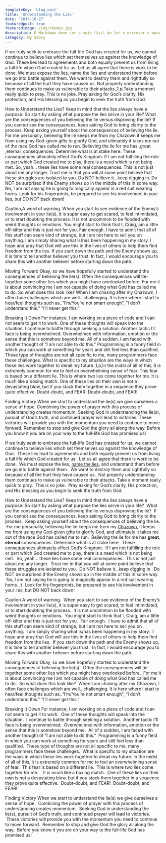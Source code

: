```yaml
---
templateKey: 'blog-post'
title: 'Understanding the Lies'
date: '2019-10-27'
featuredpost: true
featuredimage: /img/chemex.jpg
description: O Markdown deve ser o mais fácil de ler e escrever o mais possível.
category: My Story
---
```


If we truly seek to embrace the full-life God has created for us, we cannot continue to believe lies which set themselves up against the knowledge of God. These lies lead to agreements and both equally prevent us from living a full life which God created for us. Let us all agree that there is work to be done. We must expose the lies, name the lies and understand them before we go into battle against them. We want to destroy them and rightfully so because of all the hurt they have caused us. Not properly understanding them continues to make us vulnerable to their attacks.,1,p,Take a moment really quick to pray. This is no joke. Pray asking for God’s clarity, His protection, and His blessing as you begin to seek the truth from God.

How to Understand the Lies?
Keep in mind that the lies always have a purpose. So start by asking what purpose the lies serve in your life? What are the consequences of you believing the lie versus disproving the lie? If you cannot see the consequences, keep asking God to bring clarity to the process. Keep asking yourself about the consequences of believing the lie. For me personally, believing the lie keeps me from my Chazown it keeps me from using my God-given gifts to glorify God, and ultimately it takes me out of the race God has called me to run. Believing the lie for me has ,great ,eternal, consequences. Determine what is at stake here. These consequences ultimately effect God’s Kingdom. If I am not fulfilling the role or part which God created me to play, there is a need which is not being met. So, yeah… these lies have some real consequences. This is not just about me any longer. Trust me in that you will at some point believe that these struggles are isolated to you. Do NOT believe it…keep digging in. Do NOT be surprised if the Enemy shows up in the middle of this in some way. No, I am not saying he is going to magically appear in a red suit wearing horns. Look for his fingerprints, be prepared to see his involvement in your lies, but DO NOT back down!

Caution,A word of warning. When you start to see evidence of the Enemy’s involvement in your lie(s), it is super easy to get scared, to feel intimidated, or to start doubting the process. It is not uncommon to be flooded with weird thoughts or emotions. You might start to think that I, Craig, am a little off-kilter and this is just not for you. Fair enough. I have to admit that all of this stuff can seem kind of strange, but I am not here to sell you on anything. I am simply sharing what is/has been happening in my story. I hope and pray that God will use this in the lives of others to help them find freedom from the lies. If you start down the path and the Enemy shows up, it is time to tell another believer you trust. In fact, I would encourage you to share this with another believer before starting down the path.

Moving Forward
Okay, so we have hopefully started to understand the consequences of believing the lie(s). Often the consequences will tie-together some other lies which you might have overlooked before. For me it is about convincing me I am not capable of doing what God has called me to do. So what does this look like? When I am chasing after my Chazown, I often face challenges which are well…challenging. It is here where I start to hear/feel thoughts such as..“I’m/You’re not smart enough”, “I don’t understand this.” “I‘ll never get this.”

Breaking It Down
For instance, I am working on a piece of code and I can not seem to get it to work. One of these thoughts will speak into the situation. I continue to battle through seeking a solution. Another tactic I’ll face is being overwhelmed. Overwhelmed with information, emotion or the sense that this is somehow beyond me. All of a sudden, I am faced with another thought of “I am not able to do this.” Programming is a funny field in which you can work at something for years and still feel less than qualified. These type of thoughts are not all specific to me, many programmers face these challenges. What is specific to my situation are the ways in which these lies work together to derail my future.,1,p,In the midst of all of this, it is extremely common for me to feel an overwhelming sense of fear. This fear is based on a different lie. This is where two lies come together for me. It is much like a boxing match. One of these lies on their own is not a devastating blow, but if you stack them together in a sequence they prove quite effective. Doubt-doubt, and FEAR! Doubt-doubt, and FEAR!

Finding Victory
When we start to understand the lie(s) we give ourselves a sense of hope. Combining the power of prayer with this process of understanding creates momentum. Seeking God in understanding the lie(s), pursuit of God’s truth, and continued prayer will lead to victories. These victories will provide you with the momentum you need to continue to move forward. Remember to stop and give God the glory all along the way. Before you know it you are on your way to the full-life God has promised us!

If we truly seek to embrace the full-life God has created for us, we cannot continue to believe lies which set themselves up against the knowledge of God.  These lies lead to agreements and both equally prevent us from living a full life which God created for us.  Let us all agree that there is work to be done.  We must expose the lies, <a href=/articles/naming-the-lies>name the lies</a>, and understand them before we go into battle against them.  We want to destroy them and rightfully so because of all the hurt they have caused us.  Not properly understanding them continues to make us vulnerable to their attacks. Take a moment really quick to pray.  This is no joke.  Pray asking for God’s clarity, His protection, and His blessing as you begin to seek the truth from God.

How to Understand the Lies?
Keep in mind that the lies always have a purpose. So start by asking what purpose the lies serve in your life?  What are the consequences of you believing the lie versus disproving the lie?  If you cannot see the consequences, keep asking God to bring clarity to the process.  Keep asking yourself about the consequences of believing the lie.  For me personally, believing the lie keeps me from my <a href=https://www.life.church/chazown/>Chazown</a>, it keeps me from using my God-given gifts to glorify God, and ultimately it takes me out of the race God has called me to run.  Believing the lie for me has <strong>great</strong>, <strong>eternal</strong> consequences. Determine what is at stake here.  These consequences ultimately effect God’s Kingdom.  If I am not fulfilling the role or part which God created me to play, there is a need which is not being met.  So, yeah… these lies have some real consequences.  This is not just about me any longer.  Trust me in that you will at some point believe that these struggles are isolated to you.  Do NOT believe it…keep digging in.  Do NOT be surprised if the Enemy shows up in the middle of this in some way.  No, I am not saying he is going to magically appear in a red suit wearing horns. ;)  Look for his fingerprints, be prepared to see his involvement in your lies, but DO NOT back down!

Caution
A word of warning.  When you start to see evidence of the Enemy’s involvement in your lie(s), it is super easy to get scared, to feel intimidated, or to start doubting the process.  It is not uncommon to be flooded with weird thoughts or emotions.  You might start to think that I, Craig, am a little off-kilter and this is just not for you.  Fair enough.  I have to admit that all of this stuff can seem kind of strange, but I am not here to sell you on anything.  I am simply sharing what is/has been happening in my story.  I hope and pray that God will use this in the lives of others to help them find freedom from the lies.  If you start down the path and the Enemy shows up, it is time to tell another believer you trust.  In fact, I would encourage you to share this with another believer before starting down the path.

Moving Forward
Okay, so we have hopefully started to understand the consequences of believing the lie(s).  Often the consequences will tie-together some other lies which you might have overlooked before.  For me it is about convincing me I am not capable of doing what God has called me to do.  So what does this look like?  When I am chasing after my Chazown, I often face challenges which are well…challenging. It is here where I start to hear/feel thoughts such as..“I’m/You’re not smart enough”, “I don’t understand this.” “I‘ll never get this.”

Breaking It Down
For instance, I am working on a piece of code and I can not seem to get it to work.  One of these thoughts will speak into the situation.  I continue to battle through seeking a solution.  Another tactic I’ll face is being overwhelmed.  Overwhelmed with information, emotion or the sense that this is somehow beyond me.  All of a sudden, I am faced with another thought of “I am not able to do this.”  Programming is a funny field in which you can work at something for years and still feel less than qualified.  These type of thoughts are not all specific to me, many programmers face these challenges.  What is specific to my situation are the ways in which these lies work together to derail my future. In the midst of all of this, it is extremely common for me to feel an overwhelming sense of fear.  This fear is based on a different lie.  This is where two lies come together for me.    It is much like a boxing match.  One of these lies on their own is not a devastating blow, but if you stack them together in a sequence they prove quite effective.  Doubt-doubt, and FEAR!  Doubt-doubt, and FEAR!

Finding Victory
When we start to understand the lie(s) we give ourselves a sense of hope.  Combining the power of prayer with this process of understanding creates momentum.  Seeking God in understanding the lie(s), pursuit of God’s truth, and continued prayer will lead to victories.  These victories will provide you with the momentum you need to continue to move forward.  Remember to stop and give God the glory all along the way.  Before you know it you are on your way to the full-life God has promised us!
